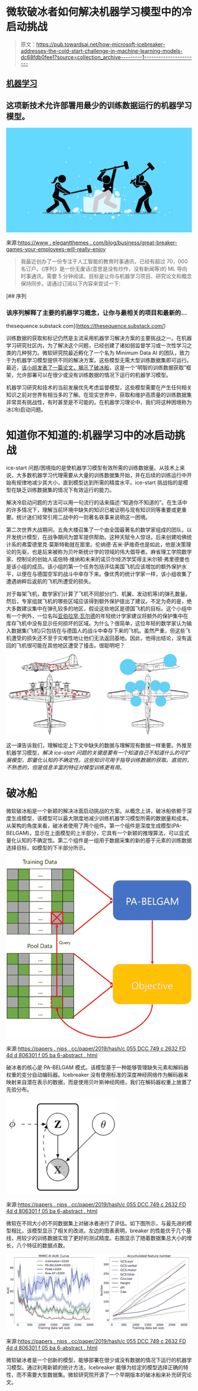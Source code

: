 # 微软破冰者如何解决机器学习模型中的冷启动挑战

> 原文：<https://pub.towardsai.net/how-microsoft-icebreaker-addresses-the-cold-start-challenge-in-machine-learning-models-dc68fdb0fee1?source=collection_archive---------1----------------------->

## [机器学习](https://towardsai.net/p/category/machine-learning)

## 这项新技术允许部署用最少的训练数据运行的机器学习模型。

![](img/06e068a0acce42f61b9d3ef542afccf7.png)

来源:[https://www . elegantthemes . com/blog/business/great-breaker-games-your-employees-will-really-enjoy](https://www.elegantthemes.com/blog/business/great-icebreaker-games-your-employees-will-actually-enjoy)

> 我最近创办了一份专注于人工智能的教育时事通讯，已经有超过 70，000 名订户。《序列》是一份无废话(意思是没有炒作，没有新闻等)的 ML 导向时事通讯，需要 5 分钟阅读。目标是让你与机器学习项目、研究论文和概念保持同步。请通过订阅以下内容来尝试一下:

[](https://thesequence.substack.com/) [## 序列

### 该序列解释了主要的机器学习概念，让你与最相关的项目和最新的…

thesequence.substack.com](https://thesequence.substack.com/) 

训练数据的获取和标记仍然是主流采用机器学习解决方案的主要挑战之一。在机器学习研究社区内，为了解决这个问题，已经创建了诸如弱监督学习或一次性学习之类的几种努力。微软研究院最近孵化了一个名为 Minimum Data AI 的团队，致力于为机器学习模型提供不同的解决方案，这些模型无需大型训练数据集即可运行。最近，[该小组发表了一篇论文，揭示了破冰船](https://papers.nips.cc/paper/9621-icebreaker-element-wise-efficient-information-acquisition-with-a-bayesian-deep-latent-gaussian-model)，这是一个“明智的训练数据获取”框架，允许部署可以在很少或没有训练数据的情况下运行的机器学习模型。

机器学习研究和技术的当前发展优先考虑监督模型，这些模型需要在产生任何相关知识之前对世界有相当多的了解。在现实世界中，获取和维护高质量的训练数据集非常具有挑战性，有时甚至是不可能的。在机器学习理论中，我们将这种困境称为冰(冷)启动问题。

# 知道你不知道的:机器学习中的冰启动挑战

ice-start 问题/困境指的是使机器学习模型有效所需的训练数据量。从技术上来说，大多数机器学习代理需要从大量的训练数据集开始，并在后续的训练运行中开始有规律地减少其大小，直到模型达到所需的精度水平。ice-start 挑战指的是模型在缺乏训练数据集的情况下有效运行的能力。

解决冷启动问题的方法可以用一句流行的话来描述:“知道你不知道的”。在生活中的许多情况下，理解当前环境中缺失的知识已被证明与现有知识同等重要或更重要。统计迷们经常引用二战中的一则著名轶事来说明这一困境。

第二次世界大战期间，五角大楼召集了一个由全国最著名的数学家组成的团队，以开发统计模型，在战争期间为盟军提供帮助。这种天赋令人惊讶。后来创建哈佛统计系的弗雷德里克·莫斯特勒就在那里。伦纳德·吉米·萨维奇也是如此，他是决策理论的先驱，也是后来被称为贝叶斯统计学的领域的伟大倡导者。麻省理工学院数学家、控制论的创始人诺伯特·维纳和未来的诺贝尔经济学奖得主米尔顿·弗里德曼也是该小组的成员。该小组的第一个任务包括评估美国飞机应该增加的额外保护水平，以便在与德国空军的战斗中幸存下来。像优秀的统计学家一样，该小组收集了遭遇纳粹后返航的飞机所遭受的损失。

对于每架飞机，数学家们计算了飞机不同部分(门、机翼、发动机等)的弹孔数量。然后，专家组就飞机的哪些区域应该得到额外保护提出了建议。不足为奇的是，绝大多数建议集中在弹孔较多的地区，假设这些地区是德国飞机的目标。这个小组中有一个例外，一位名叫[亚伯拉罕·瓦尔德](https://en.wikipedia.org/wiki/Abraham_Wald?source=post_page---------------------------)的年轻统计学家建议将额外的保护集中在库存飞机中没有显示任何损坏的区域。为什么？很简单，这位年轻的数学家认为输入数据集(飞机)只包括在与德国人的战斗中幸存下来的飞机。虽然严重，但这些飞机遭受的损失还不至于灾难性地让他们无法返回基地。因此，他得出结论，没有返回的飞机很可能在其他地区遭受了撞击。很聪明吧？

![](img/d07ba2d2936b3a8eb7f9a01cdcefdb18.png)

这一课告诉我们，理解给定上下文中缺失的数据与理解现有数据一样重要。外推至机器学习模型，*解决 ice-start 问题的关键是要有一个知道自己不知道什么的可扩展模型，即量化认知的不确定性。这些知识可用于指导训练数据的获取。直观的，不熟悉的，但是信息丰富的特征对模型训练更有用。*

# 破冰船

微软破冰船是一个新颖的解决冰面启动挑战的方案。从概念上讲，破冰船依赖于深度生成模型，该模型可以最大限度地减少训练机器学习模型所需的数据量和成本。从架构的角度来看，破冰者使用了两个组件。第一个组件是深度生成模型(PA-BELGAM)，显示在上面模型的上半部分，它具有一个新颖的推理算法，可以显式量化认知的不确定性。第二个组件是一组用于数据采集的新的基于元素的训练数据选择目标，如模型的下半部分所示。

![](img/c2ba9323094ec78106f7a59421b6c399.png)

来源:[https://papers . nips . cc/paper/2019/hash/c 055 DCC 749 c 2632 FD 4d d 806301 f 05 ba 6-abstract . html](https://papers.nips.cc/paper/2019/hash/c055dcc749c2632fd4dd806301f05ba6-Abstract.html)

破冰者的核心是 PA-BELGAM 模式。该模型基于一种能够管理缺失元素和解码器权重的变分自动编码器。Icebreaker 没有使用标准的深度神经网络作为解码器来映射来自潜在表示的数据，而是使用贝叶斯神经网络，我们在解码器权重上放置了先验分布。

![](img/11b95f777ba61071fe98c1fed77088ba.png)

来源:[https://papers . nips . cc/paper/2019/hash/c 055 DCC 749 c 2632 FD 4d d 806301 f 05 ba 6-abstract . html](https://papers.nips.cc/paper/2019/hash/c055dcc749c2632fd4dd806301f05ba6-Abstract.html)

微软在不同大小的不同数据集上对破冰者进行了评估。如下图所示，与最先进的模型相比，该模型显示了相关的改进。左边的图表表明，breaker 的性能优于几个基线，用较少的训练数据实现了更好的测试精度。右图显示了随着数据集总大小的增长，八个特征的数据点数。

![](img/9221f1e341c02b7291f59138a037e384.png)

来源:[https://papers . nips . cc/paper/2019/hash/c 055 DCC 749 c 2632 FD 4d d 806301 f 05 ba 6-abstract . html](https://papers.nips.cc/paper/2019/hash/c055dcc749c2632fd4dd806301f05ba6-Abstract.html)

微软破冰者是一个创新的模型，能够部署在很少或没有数据的情况下运行的机器学习模型。通过利用新颖的统计方法，Icebreaker 能够为给定的模型选择正确的特性，而不需要大型数据集。微软研究院开源了一个早期版本的破冰船来补充研究论文。